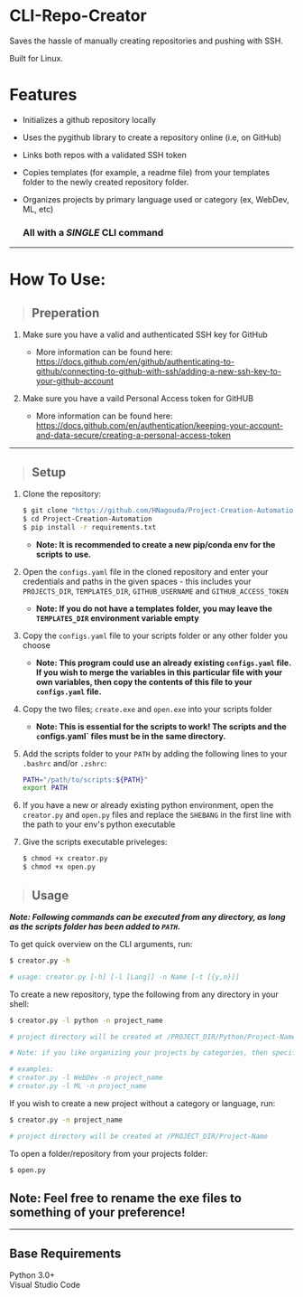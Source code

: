 # CLI-Repo-Creator

Saves the hassle of manually creating repositories and pushing with SSH.

Built for Linux.

# Features
- Initializes a github repository locally
- Uses the pygithub library to create a repository online (i.e, on GitHub)
- Links both repos with a validated SSH token
- Copies templates (for example, a readme file) from your templates folder to the newly created repository folder. 
- Organizes projects by primary language used or category (ex, WebDev, ML, etc)

    ### All with a ***SINGLE*** CLI command

---

# How To Use: 

> ## Preperation
1. Make sure you have a valid and authenticated SSH key for GitHub 
   - More information can be found here: https://docs.github.com/en/github/authenticating-to-github/connecting-to-github-with-ssh/adding-a-new-ssh-key-to-your-github-account

2. Make sure you have a vaild Personal Access token for GitHUB
   - More information can be found here: https://docs.github.com/en/authentication/keeping-your-account-and-data-secure/creating-a-personal-access-token

---

> ## Setup

1. Clone the repository:
    ```bash
    $ git clone "https://github.com/HNagouda/Project-Creation-Automation.git"
    $ cd Project-Creation-Automation
    $ pip install -r requirements.txt 
    ```
    - **Note: It is recommended to create a new pip/conda env for the scripts to use.**
  
2. Open the `configs.yaml` file in the cloned repository and enter your credentials and paths in the given spaces - this includes your `PROJECTS_DIR`, `TEMPLATES_DIR`, `GITHUB_USERNAME` and `GITHUB_ACCESS_TOKEN`
   - **Note: If you do not have a templates folder, you may leave the `TEMPLATES_DIR` environment variable empty**

3. Copy the `configs.yaml` file to your scripts folder or any other folder you choose
   - **Note: This program could use an already existing `configs.yaml` file. If you wish to merge the variables in this particular file with your own variables, then copy the contents of this file to your `configs.yaml` file.**
  
4. Copy the two files; `create.exe` and `open.exe` into your scripts folder
   - **Note: This is essential for the scripts to work! The scripts and the `c`onfigs.yaml` files must be in the same directory.**

5. Add the scripts folder to your `PATH` by adding  the following lines to your `.bashrc` and/or `.zshrc`:
    ```bash
    PATH="/path/to/scripts:${PATH}"
    export PATH
    ```

6. If you have a new or already existing python environment, open the `creator.py` and `open.py` files and replace the `SHEBANG` in the first line with the path to your env's python executable

7. Give the scripts executable priveleges:
   ```bash
   $ chmod +x creator.py
   $ chmod +x open.py
   ```


> ## Usage
***Note: Following commands can be executed from any directory, as long as the scripts folder has been added to `PATH`.***

To get quick overview on the CLI arguments, run:
   ```bash
   $ creator.py -h 
   
   # usage: creator.py [-h] [-l [Lang]] -n Name [-t [{y,n}]]
   ```

To create a new repository, type the following from any directory in your shell:
   ```bash
   $ creator.py -l python -n project_name 
   
   # project directory will be created at /PROJECT_DIR/Python/Project-Name
   
   # Note: if you like organizing your projects by categories, then specify your category instead of a language for the `-l` argument
   
   # examples: 
   # creator.py -l WebDev -n project_name
   # creator.py -l ML -n project_name
   ```

If you wish to create a new project without a category or language, run:
   ```bash
   $ creator.py -n project_name

   # project directory will be created at /PROJECT_DIR/Project-Name
   ```


To open a folder/repository from your projects folder:
   ```bash
   $ open.py
   ```

## **Note: Feel free to rename the exe files to something of your preference!**

---

## Base Requirements

Python 3.0+  
Visual Studio Code 
